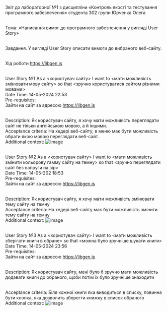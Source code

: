 Звіт до лабораторної №1
з дисципліни «Контроль якості та 
тестування програмного забезпечення»
студента 302 групи
Юрченка Олега

<br>Тема: «Написання вимог до програмного забезпечення у вигляді User Story»

<br>Завдання. У вигляді User Story описати вимоги до вибраного веб-сайту.

<br>Хід роботи
https://libgen.is

<br>User Story №1
As a <користувач сайту> I want to <мати можливість змінювати мову сайту> so that <зручно користуватися сайтом різними мовами>
<br>Date Time: 
14-05-2024   22:53
<br>Pre-requisites:  
Зайти на сайт за адресою https://libgen.is

<br>Description:
Як користувач сайту, я хочу мати можливість переглядати сайт не тільки англійською мовою, а й іншими.
<br>Acceptance criteria:
На хедері веб-сайту, в меню має бути можливість обрати якою мовою переглядати веб-сайт. 
<br>Additional context:
 ![image](https://github.com/yurchiev/SQCaTLW/assets/50412211/6ddf63c3-5861-4ccb-95b8-59390516ad3f)

<br>User Story №2
As a <користувач сайту> I want to <мати можливість змінити кольорову гамму сайту на темну> so that <зручно переглядати сайт без напруги на зір>
<br>Date Time: 
14-05-202 18:53
<br>Pre-requisites:  
Зайти на сайт за адресою  https://libgen.is 

<br>Description:
Як користувач сайту, я хочу мати можливість змінювати тему сайту на темну
<br>Acceptance criteria:
На хедері веб-сайту має бути можливість змінити тему сайту на темну
<br>Additional context:
 ![image](https://github.com/yurchiev/SQCaTLW/assets/50412211/add81e53-e256-4096-a931-ce6de3bc4f02)

<br>User Story №3
As a <користувач сайту> I want to <мати можливість зберігати книги в обране> so that <можна було зручніше шукати книги>
Date Time: 
14-05-2024 23:56
<br>Pre-requisites:  
Зайти на сайт за адресою  https://libgen.is 

<br>Description:
Як користувач сайту, мені було б зручно мати можливість додавати книги до обраного, щоби потім їх було зручніше знаходити

<br>Acceptance criteria:
Біля кожної книги яка виводиться в списку, повинна бути кнопка, яка дозволить зберегти книжку в список обраного
<br>Additional context:
![image](https://github.com/yurchiev/SQCaTLW/assets/50412211/b1963dbf-279e-473b-915a-d5ee1e54d1be)
